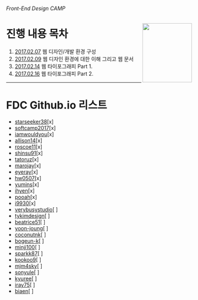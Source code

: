 ###### Front-End Design CAMP

<img src="https://cdn.rawgit.com/yamoo9/FDS/3rd_FDS/ASSETS/table-of-contents.png" alt="" align="right" width="134" height="160">

# 진행 내용 목차

1. [2017.02.07](./DAY01/README.md) 웹 디자인/개발 환경 구성
1. [2017.02.09](./DAY02/README.md) 웹 디자인 환경에 대한 이해 그리고 웹 문서
1. [2017.02.14](./DAY03/README.md) 웹 타이포그래피 Part 1.
1. [2017.02.16](./DAY03/README.md) 웹 타이포그래피 Part 2.

---

# FDC Github.io 리스트

- [starseeker38](https://github.com/starseeker38/starseeker38.github.io)[x]
- [softcamp2017](https://github.com/softcamp2017/softcamp2017.github.io)[x]
- [iamwouldyou](https://github.com/iamwouldyou/iamwouldyou.github.io)[x]
- [allison14](https://github.com/allison14/allison14.github.io)[x]
- [roscoe11](https://github.com/roscoe11/roscoe11.github.io)[x]
- [shinsu91](https://github.com/shinsu91/shinsu91.github.io)[x]
- [tatoruz](https://github.com/tatoruz/tatoruz.github.io)[x]
- [marojay](https://github.com/marojay/marojay.github.io)[x]
- [eyeray](https://github.com/eyeray/eyeray.github.io)[x]
- [hw0507](https://github.com/hw0507/hw0507.github.io)[x]
- [yumins](https://github.com/YuminS/yumins.github.io)[x]
- [ihyen](https://github.com/ihyen/ihyen.github.io)[x]
- [pooah](https://github.com/pooah/pooah.github.io)[x]
- [i9930](http://github.com/i9930/i9930.github.io)[x]
- [verybusystudio](https://github.com/verybusystudio/verybusystudio.github.io)[ ]
- [tykimdesign](https://github.com/tykimdesign/tykimdesign.github.io)[ ]
- [beatrice51](https://beatrice51.github.io)[ ]
- [yoon-joung](https://github.com/Yoon-Joung/yoon-joung.github.io)[ ]
- [coconutnk](https://github.com/coconutnk/coconutnk.github.io)[ ]
- [bogeun-k](https://github.com/bogeun-k/bogeun-k.github.io)[ ]
- [minji100](https://github.com/minji100/minji100.github.io)[ ]
- [sparkk87](https://github.com/sparkk87/sparkk87.github.io)[ ]
- [kookoo9](https://github.com/kookoo9/kookoo9.github.io)[ ]
- [mjm4sky](https://github.com/mjm4sky/mjm4sky.github.io)[ ]
- [sonyule](https://github.com/sonyule/sonyule.github.io)[ ]
- [kyuree](https://github.com/kyuree/kyuree.github.io/)[ ]
- [iray75](https://github.com/iray75/iray75.github.io)[ ]
- [biaen](https://github.com/biaen/biaen.github.io)[ ]
